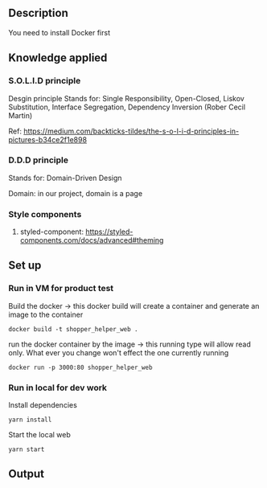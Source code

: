## Description
You need to install Docker first

## Knowledge applied
### S.O.L.I.D principle
Desgin principle
Stands for: Single Responsibility, Open-Closed, Liskov Substitution, Interface Segregation, Dependency Inversion (Rober Cecil Martin)

Ref: https://medium.com/backticks-tildes/the-s-o-l-i-d-principles-in-pictures-b34ce2f1e898

### D.D.D principle

Stands for: Domain-Driven Design

Domain: in our project, domain is a page

### Style components

1. styled-component: https://styled-components.com/docs/advanced#theming

## Set up

### Run in VM for product test
Build the docker
-> this docker build will create a container and generate an image to the container
```
docker build -t shopper_helper_web .
```

run the docker container by the image
-> this running type will allow read only. What ever you change won't effect the one currently running
```
docker run -p 3000:80 shopper_helper_web
```

### Run in local for dev work

Install dependencies

```
yarn install
```

Start the local web

```
yarn start
```

## Output